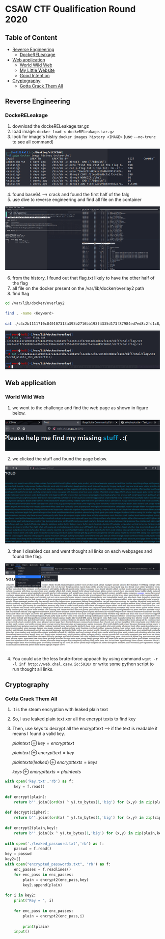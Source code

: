 # CSAW CTF Qualification Round 2020
## Table of Content
- [Reverse Engineering](./)
    - [DockeRELeakage](./)
- [Web application](./)
    - [World Wild Web](./)
    - [My Little Website](./)
    - [Good Intention](./)
- [Cryptography](./)
    - [Gotta Crack Them All](./)

## Reverse Engineering
### DockeRELeakage

1. download the dockeRELeakage.tar.gz
2. load image: `docker load < dockeRELeakage.tar.gz`
3. look for image's histry `docker images history <IMAGE>` (use `--no-trunc` to see all command)

![history](./images/history.png)

4. found base64 --> crack and found the first half of the falg
5. use dive to reverse engineering and find all file on the container

![dive](./images/dive.png)

6. from the history, I found out that flag.txt likely to have the other half of the flag 
7. all file on the docker present on the /var/lib/docker/overlay2 path
8. find flag
```bash
cd /var/lib/docker/overlay2

find . -name <Keyword>

cat ./c4c2b1111710c840107313a395b2716bb193f4335d173f87984ed7ed8c2fc1c8/diff/chal/flag.txt
```
![flag](./images/find_docker_file.png)

## Web application
### World Wild Web

1. we went to the challenge and find the web page as shown in figure below.

![first](./images/first.png)

2. we clicked the stuff and found the page below.

![stuff](./images/stuff.png)

3. then I disabled css and went thought all links on each webpages and found the flag.

![disable](./images/disable_css.png)

4. You could use the less brute-force appoach by using command `wget -r -l inf http://web.chal.csaw.io:5010/` or write some python script to run thought all links.

## Cryptography
### Gotta Crack Them All

1. It is the steam encryption with leaked plain text
2. So, I use leaked plain text xor all the encrypt texts to find key
3. Then, use keys to decrypt all the encrypttext --> if the text is readable it means I found a valid key.

    $plaintext \oplus key = encrypttext$

    $plaintext \oplus encrypttext = key$

    $plaintexts(leaked) \oplus encrypttexts = keys$

    $keys \oplus encrypttexts = plaintexts$

```python
with open('key.txt','rb') as f:
	key = f.read()

def encrypt(plain):
	return b''.join((ord(x) ^ y).to_bytes(1,'big') for (x,y) in zip(plain,key))

def decrypt(cipher):
	return b''.join((ord(x) ^ y).to_bytes(1,'big') for (x,y) in zip(cipher,key))

def encrypt2(plain,key):
	return b''.join((x ^ y).to_bytes(1,'big') for (x,y) in zip(plain,key))
	
with open('./leaked_password.txt','rb') as f:
	passwd = f.read()
key = passwd
key2=[]
with open("encrypted_passwords.txt", 'rb') as f:
	enc_passes = f.readlines()
	for enc_pass in enc_passes:
		plain = encrypt2(enc_pass,key)
		key2.append(plain)

for i in key2:
	print("Key = ", i)
	
	for enc_pass in enc_passes:
		plain = encrypt2(enc_pass,i)
		
		print(plain)
	input()
```


